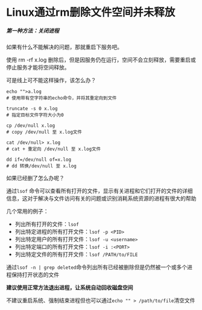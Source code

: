 # Linux通过rm删除文件空间并未释放

##### 第一种方法：关闭进程

如果有什么不能解决的问题，那就重启下服务吧。

使用 rm -rf x.log 删除后，但是因服务仍在运行，空间不会立刻释放，需要重启或停止服务才能将空间释放。

可是线上可不能这样操作，该怎么办？



```shell
echo "">a.log
# 使用带有空字符串的echo命令，并将其重定向到文件
```



```shell
truncate -s 0 x.log
# 指定目标文件字符大小为0
```



```shell
cp /dev/null x.log
# copy /dev/null 至 x.log文件

cat /dev/null> x.log
# cat + 重定向 /dev/null 至 x.log文件

dd if=/dev/null of=x.log
# dd 转换/dev/null 至 x.log
```



如果已经删了怎么办呢？

通过`lsof` 命令可以查看所有打开的文件，显示有关进程和它们打开的文件的详细信息，这对于解决与文件访问有关的问题或识别消耗系统资源的进程有很大的帮助

几个常用的例子：

- 列出所有打开的文件：`lsof`
- 列出特定进程的所有打开文件：`lsof -p <PID>`
- 列出特定用户的所有打开文件：`lsof -u <username>`
- 列出特定端口的所有打开文件：`lsof -i :<PORT>`
- 列出特定文件的所有打开文件：`lsof /PATH/to/FILE`

通过`lsof -n | grep deleted`命令列出所有已经被删除但是仍然被一个或多个进程保持打开状态的文件

**建议使用正常方法退出进程，让系统自动回收磁盘空间**

不建议重启系统、强制结束进程但也可以通过`echo "" > /path/to/file`清空文件